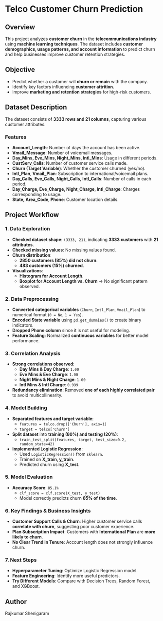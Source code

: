 # Telco Customer Churn Prediction

## Overview
This project analyzes **customer churn** in the **telecommunications industry** using **machine learning techniques**. The dataset includes **customer demographics, usage patterns, and account information** to predict churn and help businesses improve customer retention strategies.

## Objective
- Predict whether a customer will **churn or remain** with the company.
- Identify key factors influencing **customer attrition**.
- Improve **marketing and retention strategies** for high-risk customers.

## Dataset Description
The dataset consists of **3333 rows and 21 columns**, capturing various customer attributes.

### Features
- **Account_Length**: Number of days the account has been active.
- **Vmail_Message**: Number of voicemail messages.
- **Day_Mins, Eve_Mins, Night_Mins, Intl_Mins**: Usage in different periods.
- **CustServ_Calls**: Number of customer service calls made.
- **Churn (Target Variable)**: Whether the customer churned (yes/no).
- **Intl_Plan, Vmail_Plan**: Subscription to international/voicemail plans.
- **Day_Calls, Eve_Calls, Night_Calls, Intl_Calls**: Number of calls in each period.
- **Day_Charge, Eve_Charge, Night_Charge, Intl_Charge**: Charges corresponding to usage.
- **State, Area_Code, Phone**: Customer location details.

## Project Workflow

### 1. Data Exploration
- **Checked dataset shape**: `(3333, 21)`, indicating **3333 customers** with **21 attributes**.
- **Checked missing values**: No missing values found.
- **Churn distribution**:  
  - **2850 customers (85%) did not churn**.  
  - **483 customers (15%) churned**.  
- **Visualizations**:
  - **Histogram for Account Length**.
  - **Boxplot for Account Length vs. Churn** → No significant pattern observed.

### 2. Data Preprocessing
- **Converted categorical variables** (`Churn`, `Intl_Plan`, `Vmail_Plan`) to numerical format (`0 = No`, `1 = Yes`).
- **Encoded State variable** using `pd.get_dummies()` to create binary indicators.
- **Dropped Phone column** since it is not useful for modeling.
- **Feature Scaling**: Normalized **continuous variables** for better model performance.

### 3. Correlation Analysis
- **Strong correlations observed**:
  - **Day Mins & Day Charge**: `1.00`
  - **Eve Mins & Eve Charge**: `1.00`
  - **Night Mins & Night Charge**: `1.00`
  - **Intl Mins & Intl Charge**: `0.999`
- **Redundancy elimination**: Removed **one of each highly correlated pair** to avoid multicollinearity.

### 4. Model Building
- **Separated features and target variable**:
  - `features = telco.drop(['Churn'], axis=1)`
  - `target = telco['Churn']`
- **Split dataset** into **training (80%) and testing (20%)**:
  - `train_test_split(features, target, test_size=0.2, random_state=42)`
- **Implemented Logistic Regression**:
  - Used `LogisticRegression()` from `sklearn`.
  - Trained on **X_train, y_train**.
  - Predicted churn using **X_test**.

### 5. Model Evaluation
- **Accuracy Score**: `85.1%`
  - `clf_score = clf.score(X_test, y_test)`
  - Model correctly predicts churn **85% of the time**.

### 6. Key Findings & Business Insights
- **Customer Support Calls & Churn**: Higher customer service calls **correlate with churn**, suggesting poor customer experience.
- **Plan Subscription Impact**: Customers with **International Plan** are **more likely to churn**.
- **No Clear Trend in Tenure**: Account length does not strongly influence churn.

### 7. Next Steps
- **Hyperparameter Tuning**: Optimize Logistic Regression model.
- **Feature Engineering**: Identify more useful predictors.
- **Try Different Models**: Compare with Decision Trees, Random Forest, and XGBoost.

## Author
Rajkumar Shenigaram
